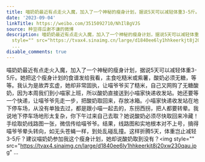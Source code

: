 ```yaml
---
title: 喵奶奶最近有点走火入魔，加入了一个神秘的瘦身计划，据说5天可以减轻体重3-5斤。她把这个瘦身计划的食谱发给我看，主食吃糙米或紫薯，酸奶必须无糖，等等。我认...
date: '2023-09-04'
linkTitle: https://weibo.com/3515092710/NhIlBgVJS
source: 种豆得瓜谢不谦的微博
description: 喵奶奶最近有点走火入魔，加入了一个神秘的瘦身计划，据说5天可以减轻体重3-5斤。她把这个瘦身计划的食谱发给我看，主食吃糙米或紫薯，酸奶必须无糖，等等。我认为是故弄玄虚，她却非常固执，让喵爷爷买了糙米，自己又网购了无糖酸奶，因为本周我们到小喵家上班，所以酸奶直接送到小喵家快递收发站。她还要等一个快递，让喵爷爷先走一步，把酸奶取回来，存放冰箱。小喵家快递收发站在地下停车场，从没有单独去过，都是跟小喵一起去的，东拐西拐，把人都要转晕。我说地下停车场地形太复杂，你下午过来自己去取？她说酸奶必须尽快取回来冷藏！手绘取奶线路图一张，微信传给喵爷爷。结果，线路图和实地根本对不上号，搞得喵爷爷晕头转向，如无头苍蝇一样，到处乱碰乱撞。这样折腾5天，体重岂止减轻3-5斤？建议喵奶奶参加我这个瘦身计划，她却说酸奶取到没有？<img
  style="" src="https://tvax4.sinaimg.cn/large/d1840ee6ly1hhkeerkjt8j20xw230qau.jpg"
  ...
disable_comments: true
---
```

喵奶奶最近有点走火入魔，加入了一个神秘的瘦身计划，据说5天可以减轻体重3-5斤。她把这个瘦身计划的食谱发给我看，主食吃糙米或紫薯，酸奶必须无糖，等等。我认为是故弄玄虚，她却非常固执，让喵爷爷买了糙米，自己又网购了无糖酸奶，因为本周我们到小喵家上班，所以酸奶直接送到小喵家快递收发站。她还要等一个快递，让喵爷爷先走一步，把酸奶取回来，存放冰箱。小喵家快递收发站在地下停车场，从没有单独去过，都是跟小喵一起去的，东拐西拐，把人都要转晕。我说地下停车场地形太复杂，你下午过来自己去取？她说酸奶必须尽快取回来冷藏！手绘取奶线路图一张，微信传给喵爷爷。结果，线路图和实地根本对不上号，搞得喵爷爷晕头转向，如无头苍蝇一样，到处乱碰乱撞。这样折腾5天，体重岂止减轻3-5斤？建议喵奶奶参加我这个瘦身计划，她却说酸奶取到没有？<img style="" src="https://tvax4.sinaimg.cn/large/d1840ee6ly1hhkeerkjt8j20xw230qau.jpg" ...
